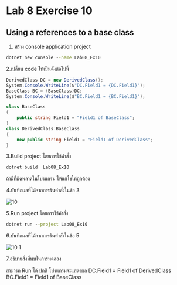 # Lab 8 Exercise 10

## Using a references to a base class

1. สร้าง console application project

```cmd
dotnet new console --name Lab08_Ex10
```

2.เปลี่ยน code ให้เป็นดังต่อไปนี้

```cs
DerivedClass DC = new DerivedClass();
System.Console.WriteLine($"DC.Field1 = {DC.Field1}");
BaseClass BC = (BaseClass)DC;
System.Console.WriteLine($"BC.Field1 = {BC.Field1}");

class BaseClass
{
    public string Field1 = "Field1 of BaseClass"; 
}
class DerivedClass:BaseClass
{
    new public string Field1 = "Field1 of DerivedClass"; 
}
```

3.Build project โดยการใช้คำสั่ง

```cmd
dotnet build  Lab08_Ex10
```

ถ้ามีที่ผิดพลาดในโปรแกรม ให้แก้ไขให้ถูกต้อง

4.บันทึกผลที่ได้จากการรันคำสั่งในข้อ 3

![10](https://github.com/Siriratda/03376836-OOP-2566-Lab-08/assets/144195995/6a82e53a-b59c-44a7-b676-3dbc602079de)

5.Run project โดยการใช้คำสั่ง

```cmd
dotnet run --project Lab08_Ex10
```

6.บันทึกผลที่ได้จากการรันคำสั่งในข้อ 5

![10 1](https://github.com/Siriratda/03376836-OOP-2566-Lab-08/assets/144195995/4ee51438-2484-43a3-8c15-f5373516cf85)

7.อธิบายสิ่งที่พบในการทดลอง

สามารถ Run ได้ ปกติ
โปรแกรมจะแสดงผล
DC.Field1 = Field1 of DerivedClass
BC.Field1 = Field1 of BaseClass
